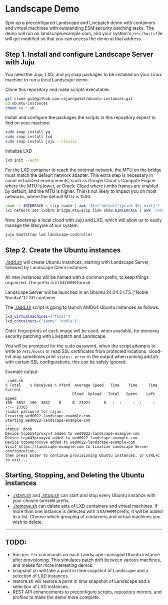 # Landscape Demo

Spin up a preconfigured Landscape and Livepatch demo with containers and virtual machines with outstanding ESM security patching tasks. The demo will run on landscape.example.com, and your system's `/etc/hosts` file will get modified so that you can access the demo at that address.

## Step 1. Install and configure Landscape Server with Juju

You need the Juju, LXD, and yq snap packages to be installed on your Linux machine to run a local Landscape demo.

Clone this repository and make scripts executable:

```bash
git clone git@github.com:rajannpatel/ubuntu-instances.git
cd ubuntu-instances
chmod +x *.sh
```

Install and configure the packages the scripts in this repository expect to find on your machine:

```bash
sudo snap install yq
sudo snap install lxd
sudo snap install juju --classic
```

Initialize LXD

```bash
lxd init --auto
```

For the LXD container to reach the external network, the MTU on the bridge must match the default network adapter. This extra step is necessary in some virtualized environments, such as Google Cloud's Compute Engine where the MTU is lower, or Oracle Cloud where jumbo frames are enabled by default, and the MTU is higher. This is not likely to impact you on most networks, where the default MTU is 1500.

```bash
read -r INTERFACE < <(ip route | awk '$1=="default"{print $5; exit}')
lxc network set lxdbr0 bridge.mtu=$(ip link show $INTERFACE | awk '/mtu/ {print $5}')
```

Now, bootstrap a local cloud with Juju and LXD, which will allow us to easily manage the lifecycle of our system:

```bash
juju bootstrap lxd landscape-controller
```

## Step 2. Create the Ubuntu instances

[./add.sh](add.sh) will create Ubuntu instances, starting with Landscape Server, followed by Landscape Client instances.

All new instances will be named with a common prefix, to keep things organized. The prefix is in `DAYHHMM` format

Landscape Server will be launched in an Ubuntu 24.04.2 LTS ("Noble Numbat") LXD container.

The [./add.sh](add.sh) script is going to launch AMD64 Ubuntu instances as follows:

```bash
lxd_virtualmachines=("focal")
lxd_containers=("jammy" "noble")
```

Older fingerprints of each image will be used, when available, for demoing security patching with Livepatch and Landscape.

You will be prompted for the sudo password, when the script attempts to write to `/etc/hosts` or read SSL certificates from protected locations. cloud-init may sometimes print `status: error` in the output when running add.sh with certain SSL configurations, this can be safely ignored.

Example output:

```text
./add.sh 
% Total    % Received % Xferd  Average Speed   Time    Time     Time  Current
                              Dload  Upload   Total   Spent    Left  Speed
100  3832  100  3832    0     0  23221      0 --:--:-- --:--:-- --:--:-- 23365
[sudo] password for rajan: 
Creating wed0022-landscape-example-com
Starting wed0022-landscape-example-com    
...
status: done
Device tcp6554proxyv4 added to wed0022-landscape-example-com
Device tcp443proxyv4 added to wed0022-landscape-example-com
Device tcp80proxyv4 added to wed0022-landscape-example-com
Visit https://landscape.example.com to finalize Landscape Server configuration,
then press Enter to continue provisioning Ubuntu instances, or CTRL+C to exit...
```

## Starting, Stopping, and Deleting the Ubuntu instances

-  [./start.sh](start.sh) and [./stop.sh](stop.sh) can start and stop every Ubuntu instance with your chosen `DAYHHMM` prefix, 
-  [./remove.sh](stop.sh) can delete sets of LXD containers and virtual machines. If more than one instance is detected with a `DAYHHMM` prefix, it will be added to a list. Choose which grouping of containers and virtual machines you wish to delete.

---

## TODO:

- Run `pro fix` commands on each Landscape-managed Ubuntu instance after provisioning. This simulates patch drift between various machines, and makes for more interesting demos.
- snapshot.sh will take a point in time snapshot of Landscape and a selection of LXD instances.
- restore.sh will restore a point in time snapshot of Landscape and a selection of LXD instances.
- REST API enhancements to preconfigure scripts, repository mirrors, and profiles to make the demo more complete.
